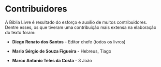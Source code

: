 ﻿# Contribuidores #

A Bíblia Livre é resultado do esforço e auxílio de muitos contribuidores. Dentre esses, os que tiveram uma contribuição mais extensa na elaboração do texto foram:

- **Diego Renato dos Santos** - Editor chefe (todos os livros)

- **Mario Sérgio de Souza Figueira** - Hebreus, Tiago

- **Marco Antonio Teles da Costa** - 3 João